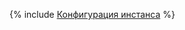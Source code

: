 {% include [Конфигурация инстанса](../../../../_includes/user-guide/data-processing/chyt/reference/configuration.md) %}